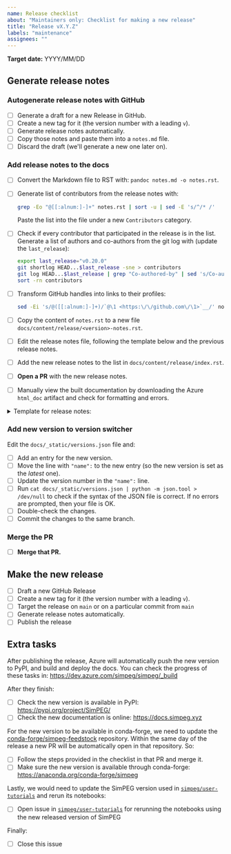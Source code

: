 ```yaml
---
name: Release checklist
about: "Maintainers only: Checklist for making a new release"
title: "Release vX.Y.Z"
labels: "maintenance"
assignees: ""
---
```


**Target date:** YYYY/MM/DD

## Generate release notes

### Autogenerate release notes with GitHub

- [ ] Generate a draft for a new Release in GitHub.
- [ ] Create a new tag for it (the version number with a leading `v`).
- [ ] Generate release notes automatically.
- [ ] Copy those notes and paste them into a `notes.md` file.
- [ ] Discard the draft (we'll generate a new one later on).

### Add release notes to the docs

- [ ] Convert the Markdown file to RST with: `pandoc notes.md -o notes.rst`.
- [ ] Generate list of contributors from the release notes with:
  ```bash
  grep -Eo "@[[:alnum:]-]+" notes.rst | sort -u | sed -E 's/^/* /'
  ```
  Paste the list into the file under a new `Contributors` category.
- [ ] Check if every contributor that participated in the release is in the list. Generate a list of authors and co-authors from the git log with (update the `last_release`):
  ```bash
  export last_release="v0.20.0"
  git shortlog HEAD...$last_release -sne > contributors
  git log HEAD...$last_release | grep "Co-authored-by" | sed 's/Co-authored-by://' | sed 's/^[[:space:]]*/ /' | sort | uniq -c | sort -nr | sed 's/^ //' >> contributors
  sort -rn contributors
  ```
- [ ] Transform GitHub handles into links to their profiles:
  ```bash
  sed -Ei 's/@([[:alnum:]-]+)/`@\1 <https:\/\/github.com\/\1>`__/' notes.rst
  ```
- [ ] Copy the content of `notes.rst` to a new file
  `docs/content/release/<version>-notes.rst`.
- [ ] Edit the release notes file, following the template below and the previous release notes.
- [ ] Add the new release notes to the list in `docs/content/release/index.rst`.
- [ ] **Open a PR** with the new release notes.
- [ ] Manually view the built documentation by downloading the Azure `html_doc` artifact and check for formatting and errors.


<details>
<summary>Template for release notes:</summary>

```rst
.. _<VERSION>_notes:

===========================
SimPEG <VERSION> Release Notes
===========================

MONTH DAYth, YEAR

.. contents:: Highlights
    :depth: 3

Updates
=======

New features
------------

..
    list new features under subheadings, include link to related PRs

Documentation
-------------

..
    list improvements to documentation

Bugfixes
--------

..
    list bugfixes, include link to related PRs

Breaking changes
----------------

..
    list breaking changes introduced in this new release, include link to
    releated PRs

Contributors
============

..
    paste list of contributors that was generated in `notes.rst`

Pull Requests
=============

..
    paste list of PRs that were copied to `notes.rst`
```

</details>


### Add new version to version switcher

Edit the `docs/_static/versions.json` file and:

- [ ] Add an entry for the new version.
- [ ] Move the line with `"name":` to the new entry (so the new version is set as the _latest_ one).
- [ ] Update the version number in the `"name":` line.
- [ ] Run `cat docs/_static/versions.json | python -m json.tool > /dev/null` to check if the syntax of the JSON file is correct. If no errors are prompted, then your file is OK.
- [ ] Double-check the changes.
- [ ] Commit the changes to the same branch.

### Merge the PR

- [ ] **Merge that PR.**

## Make the new release

- [ ] Draft a new GitHub Release
- [ ] Create a new tag for it (the version number with a leading `v`).
- [ ] Target the release on `main` or on a particular commit from `main`
- [ ] Generate release notes automatically.
- [ ] Publish the release

## Extra tasks

After publishing the release, Azure will automatically push the new version to PyPI, and build and deploy the docs. You can check the progress of these tasks in: https://dev.azure.com/simpeg/simpeg/_build

After they finish:

- [ ] Check the new version is available in PyPI: https://pypi.org/project/SimPEG/
- [ ] Check the new documentation is online: https://docs.simpeg.xyz

For the new version to be available in conda-forge, we need to update the [conda-forge/simpeg-feedstock](https://github.com/conda-forge/simpeg-feedstock) repository. Within the same day of the release a new PR will be automatically open in that repository. So:

- [ ] Follow the steps provided in the checklist in that PR and merge it.
- [ ] Make sure the new version is available through conda-forge: https://anaconda.org/conda-forge/simpeg

Lastly, we would need to update the SimPEG version used in [`simpeg/user-tutorials`](https://github.com/simpeg/user-tutorials) and rerun its notebooks:

- [ ] Open issue in [`simpeg/user-tutorials`](https://github.com/simpeg/user-tutorials) for rerunning the notebooks using the new released version of SimPEG

Finally:

- [ ] Close this issue

